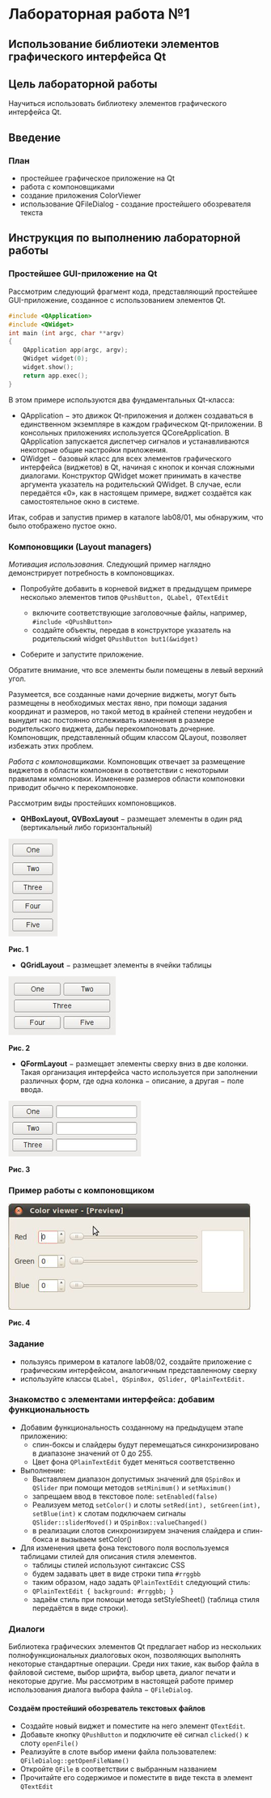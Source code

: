 # Лабораторная работа №1 #

## Использование библиотеки элементов графического интерфейса Qt ##

## Цель лабораторной работы ##

Научиться использовать библиотеку элементов графического интерфейса Qt.

## Введение ##

### План ###

+ простейшее графическое приложение на Qt
+ работа с компоновщиками
+ создание приложения ColorViewer
+ использование QFileDialog - создание простейшего обозревателя текста

## Инструкция по выполнению лабораторной работы ##

### Простейшее GUI-приложение на Qt ###

Рассмотрим следующий фрагмент кода, представляющий простейшее GUI-приложение, созданное с использованием элементов Qt.

```C++
#include <QApplication>
#include <QWidget>
int main (int argc, char **argv)
{
    QApplication app(argc, argv);
    QWidget widget(0);
    widget.show();
    return app.exec();
}
```

В этом примере используются два фундаментальных Qt-класса:

+ QApplication $-$ это движок Qt-приложения и должен создаваться в единственном экземпляре в каждом графическом Qt-приложении. В консольных приложениях используется QCoreApplication. В QApplication запускается диспетчер сигналов и устанавливаются некоторые общие настройки приложения.
+ QWidget $-$ базовый класс для всех элементов графического интерфейса (виджетов) в Qt, начиная с кнопок и кончая сложными диалогами. Конструктор QWidget может принимать в качестве аргумента указатель на родительский QWidget. В случае, если передаётся «0», как в настоящем примере, виджет создаётся как самостоятельное окно в системе.

Итак, собрав и запустив пример в каталоге lab08/01, мы обнаружим, что было отображено пустое окно.

### Компоновщики (Layout managers) ###

*Мотивация использования.* Следующий пример наглядно демонстрирует потребность в компоновщиках.

+ Попробуйте добавить в корневой виджет в предыдущем примере несколько элементов типов `QPushButton, QLabel, QTextEdit`

    + включите соответствующие заголовочные файлы, например, `#include <QPushButton>`
    + создайте объекты, передав в конструкторе указатель на родительский widget ```QPushButton but1(&widget)```
+ Соберите и запустите приложение.

Обратите внимание, что все элементы были помещены в левый верхний угол.

Разумеется, все созданные нами дочерние виджеты, могут быть размещены в необходимых местах явно, при помощи задания координат и размеров, но такой метод в крайней степени неудобен и вынудит нас постоянно отслеживать изменения в размере родительского виджета, дабы перекомпоновать дочерние. Компоновщик, представленный общим классом QLayout, позволяет избежать этих проблем.

*Работа с компоновщиками.* Компоновщик отвечает за размещение виджетов в области компоновки в соответствии с некоторыми правилами компоновки. Изменение размеров области компоновки приводит обычно к перекомпоновке.

Рассмотрим виды простейших  компоновщиков.

+ **QHBoxLayout, QVBoxLayout** $-$ размещает элементы в один ряд (вертикальный либо горизонтальный)

![img_1](images/img_1.png)

**Рис. 1**

+ **QGridLayout** $-$ размещает элементы в ячейки таблицы

![img_2](images/img_2.png)

**Рис. 2**

+ **QFormLayout** $-$ размещает элементы сверху вниз в две колонки. Такая организация интерфейса часто используется при заполнении различных форм, где одна колонка $-$ описание, а другая $-$ поле ввода.

![img_2](images/img_3.png)

**Рис. 3**

### Пример работы с компоновщиком ###

![img_2](images/img_4.png)

**Рис. 4**

### Задание ###

+ пользуясь примером в каталоге lab08/02, создайте приложение с графическим интерфейсом, аналогичным представленному сверху
+ используйте классы `QLabel, QSpinBox, QSlider, QPlainTextEdit.`

### Знакомство с элементами интерфейса: добавим функциональность ###

+ Добавим функциональность созданному на предыдущем этапе приложению:
     + спин-боксы и слайдеры будут перемещаться синхронизировано в диапазоне значений от 0 до 255.
     + Цвет фона `QPlainTextEdit` будет меняться соответственно
+ Выполнение:
     + Выставляем диапазон допустимых значений для `QSpinBox` и `QSlider` при помощи методов `setMinimum()` и `setMaximum()`
     + запрещаем ввод в текстовое поле: `setEnabled(false)`
     + Реализуем метод `setColor()` и слоты `setRed(int), setGreen(int), setBlue(int)` к слотам подключаем сигналы ```QSlider::sliderMoved()``` и `QSpinBox::valueChanged()`
     + в реализации слотов синхронизируем значения слайдера и спин-бокса и вызываем setColor()
+ Для изменения цвета фона текстового поля воспользуемся таблицами стилей для описания стиля элементов.
    + таблицы стилей используют синтаксис CSS
	+ будем задавать цвет в виде строки типа `#rrggbb`
	+ таким образом, надо задать `QPlainTextEdit` следующий стиль:
	+ `QPlainTextEdit { background: #rrggbb; }`
	+ задаём стиль при помощи метода setStyleSheet() (таблица стиля передаётся в виде строки).

### Диалоги ###

Библиотека графических элементов Qt предлагает набор из нескольких полнофункциональных диалоговых окон, позволяющих выполнять некоторые стандартные операции. Среди них такие, как выбор файла в файловой системе, выбор шрифта, выбор цвета, диалог печати и некоторые другие. Мы рассмотрим в настоящей работе пример использования диалога выбора файла $-$ `QFileDialog`.

#### Создаём простейший обозреватель текстовых файлов ####

+ Создайте новый виджет и поместите на него элемент `QTextEdit`.
+ Добавьте кнопку `QPushButton` и подключите её сигнал `clicked()` к слоту `openFile()`
+ Реализуйте в слоте выбор имени файла пользователем: `QFileDialog::getOpenFileName()`
+ Откройте `QFile` в соответствии с выбранным названием
+ Прочитайте его содержимое и поместите в виде текста в элемент `QTextEdit`
